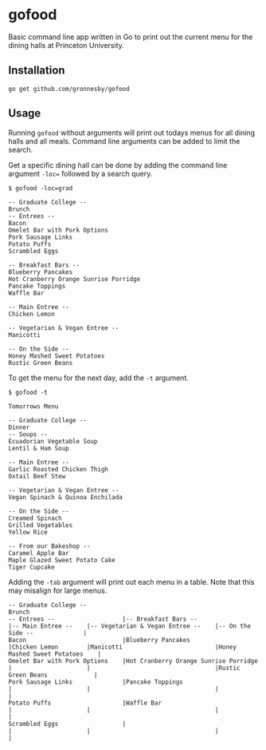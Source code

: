# gofood

Basic command line app written in Go to print out the current menu for the dining halls at Princeton University.

## Installation

```
go get github.com/gronnesby/gofood
```


## Usage

Running `gofood` without arguments will print out todays menus for all dining halls and all meals.
Command line arguments can be added to limit the search.

Get a specific dining hall can be done by adding the command line argument `-loc=` followed by a search query.

```
$ gofood -loc=grad

-- Graduate College --
Brunch
-- Entrees --	
Bacon
Omelet Bar with Pork Options
Pork Sausage Links
Potato Puffs
Scrambled Eggs

-- Breakfast Bars --	
Blueberry Pancakes
Hot Cranberry Orange Sunrise Porridge
Pancake Toppings
Waffle Bar

-- Main Entree --	
Chicken Lemon

-- Vegetarian & Vegan Entree --	
Manicotti

-- On the Side --	
Honey Mashed Sweet Potatoes
Rustic Green Beans

```

To get the menu for the next day, add the `-t` argument.

```
$ gofood -t

Tomorrows Menu

-- Graduate College --
Dinner
-- Soups --	
Ecuadorian Vegetable Soup
Lentil & Ham Soup

-- Main Entree --	
Garlic Roasted Chicken Thigh
Oxtail Beef Stew

-- Vegetarian & Vegan Entree --	
Vegan Spinach & Quinoa Enchilada

-- On the Side --	
Creamed Spinach
Grilled Vegetables
Yellow Rice

-- From our Bakeshop --	
Caramel Apple Bar
Maple Glazed Sweet Potato Cake
Tiger Cupcake

```

Adding the `-tab` argument will print out each menu in a table.
Note that this may misalign for large menus.

```
-- Graduate College --
Brunch
-- Entrees --                   |-- Breakfast Bars --                     |-- Main Entree --    |-- Vegetarian & Vegan Entree --    |-- On the Side --              |
Bacon                           |Blueberry Pancakes                       |Chicken Lemon        |Manicotti                          |Honey Mashed Sweet Potatoes    |
Omelet Bar with Pork Options    |Hot Cranberry Orange Sunrise Porridge    |                     |                                   |Rustic Green Beans             |
Pork Sausage Links              |Pancake Toppings                         |                     |                                   |                               |
Potato Puffs                    |Waffle Bar                               |                     |                                   |                               |
Scrambled Eggs                  |                                         |                     |                                   |                               |
```
